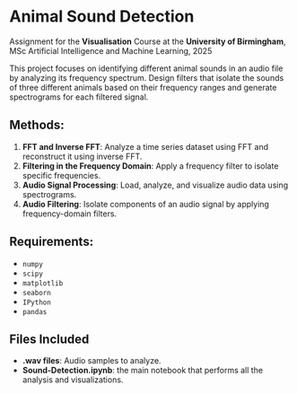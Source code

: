 # Animal Sound Detection

Assignment for the **Visualisation** Course at the **University of Birmingham**, MSc Artificial Intelligence and Machine Learning, 2025

This project focuses on identifying different animal sounds in an audio file by analyzing its frequency spectrum. Design filters that isolate the sounds of three different animals based on their frequency ranges and generate spectrograms for each filtered signal.

## Methods:

1. **FFT and Inverse FFT**: Analyze a time series dataset using FFT and reconstruct it using inverse FFT.
2. **Filtering in the Frequency Domain**: Apply a frequency filter to isolate specific frequencies.
3. **Audio Signal Processing**: Load, analyze, and visualize audio data using spectrograms.
4. **Audio Filtering**: Isolate components of an audio signal by applying frequency-domain filters.

## Requirements:

- `numpy`
- `scipy`
- `matplotlib`
- `seaborn`
- `IPython`
- `pandas`

## Files Included
- **.wav files**: Audio samples to analyze.
- **Sound-Detection.ipynb**: the main notebook that performs all the analysis and visualizations.
